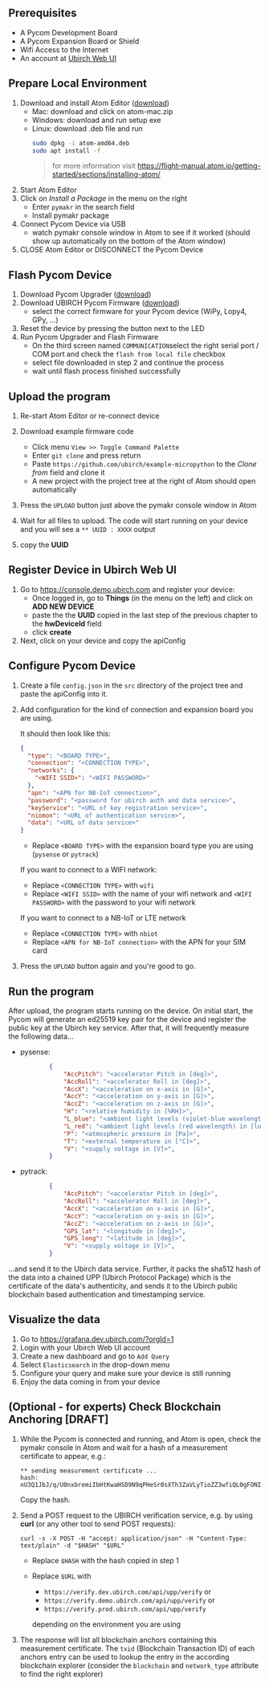 ## Prerequisites
* A Pycom Development Board
* A Pycom Expansion Board or Shield
* Wifi Access to the Internet
* An account at [Ubirch Web UI](https://console.demo.ubirch.com)

## Prepare Local Environment
1. Download and install Atom Editor ([download](https://atom.io/))
    * Mac: download and click on atom-mac.zip
    * Windows: download and run setup exe
    * Linux: download .deb file and run
      ```bash
      sudo dpkg -i atom-amd64.deb
      sudo apt install -f
      ```
      > for more information visit https://flight-manual.atom.io/getting-started/sections/installing-atom/
1. Start Atom Editor
1. Click on *Install a Package* in the menu on the right
     * Enter `pymakr` in the search field
     * Install pymakr package
1. Connect Pycom Device via USB
    * watch pymakr console window in Atom to see if it worked (should show up automatically on the bottom of the Atom window)
1. CLOSE Atom Editor or DISCONNECT the Pycom Device

## Flash Pycom Device
1. Download Pycom Upgrader ([download](https://pycom.io/downloads/))
1. Download UBIRCH Pycom Firmware ([download](https://github.com/ubirch/example-micropython/releases/tag/pybytes-ed25519))
    * select the correct firmware for your Pycom device (WiPy, Lopy4, GPy, ...)
1. Reset the device by pressing the button next to the LED
1. Run Pycom Upgrader and Flash Firmware
    * On the third screen named `COMMUNICATION`select the right serial port / COM port and check the `flash from local file` checkbox
    * select file downloaded in step 2 and continue the process
    * wait until flash process finished successfully

## Upload the program
1. Re-start Atom Editor or re-connect device
1. Download example firmware code
    * Click menu `View >> Toggle Command Palette`
    * Enter `git clone` and press return
    * Paste `https://github.com/ubirch/example-micropython` to the *Clone from* field and clone it
    * A new project with the project tree at the right of Atom should open automatically

1. Press the `UPLOAD` button just above the pymakr console window in Atom
1. Wait for all files to upload. The code will start running on your device and you will see a `** UUID : XXXX` output
1. copy the **UUID**

## Register Device in Ubirch Web UI
1. Go to https://console.demo.ubirch.com and register your device:
    * Once logged in, go to **Things** (in the menu on the left) and click on **ADD NEW DEVICE**
    * paste the the **UUID** copied in the last step of the previous chapter to the **hwDeviceId** field
    * click **create**
1. Next, click on your device and copy the apiConfig

## Configure Pycom Device
1. Create a file `config.json` in the `src` directory of the project tree and paste the apiConfig into it.
1. Add configuration for the kind of connection and expansion board you are using.

   It should then look like this:
    ```json
    {
      "type": "<BOARD TYPE>",
      "connection": "<CONNECTION TYPE>",
      "networks": {
        "<WIFI SSID>": "<WIFI PASSWORD>"
      },
      "apn": "<APN for NB-IoT connection>",
      "password": "<password for ubirch auth and data service>",
      "keyService": "<URL of key registration service>",
      "niomon": "<URL of authentication service>",
      "data": "<URL of data service>"
    }
    ```
    * Replace `<BOARD TYPE>` with the expansion board type you are using (`pysense` or `pytrack`)
    
   If you want to connect to a WIFI network:
    * Replace `<CONNECTION TYPE>` with `wifi`
    * Replace `<WIFI SSID>` with the name of your wifi network and `<WIFI PASSWORD>` with the password to your wifi network
   
   If you want to connect to a NB-IoT or LTE network
    * Replace `<CONNECTION TYPE>` with `nbiot`
    * Replace `<APN for NB-IoT connection>` with the APN for your SIM card
    
1. Press the `UPLOAD` button again and you're good to go. 

## Run the program
After upload, the program starts running on the device. On initial start, the Pycom will generate an ed25519 key pair for the device and register the public key at the Ubirch
key service. After that, it will frequently measure the following data...
* pysense:
    ```json
            {
                "AccPitch": "<accelerator Pitch in [deg]>",
                "AccRoll": "<accelerator Roll in [deg]>",
                "AccX": "<acceleration on x-axis in [G]>",
                "AccY": "<acceleration on y-axis in [G]>",
                "AccZ": "<acceleration on z-axis in [G]>",
                "H": "<relative humidity in [%RH]>",
                "L_blue": "<ambient light levels (violet-blue wavelength) in [lux]>",
                "L_red": "<ambient light levels (red wavelength) in [lux]>",
                "P": "<atmospheric pressure in [Pa]>",
                "T": "<external temperature in [°C]>",
                "V": "<supply voltage in [V]>",
            }
    ```
* pytrack:
    ```json
            {
                "AccPitch": "<accelerator Pitch in [deg]>",
                "AccRoll": "<accelerator Roll in [deg]>",
                "AccX": "<acceleration on x-axis in [G]>",
                "AccY": "<acceleration on y-axis in [G]>",
                "AccZ": "<acceleration on z-axis in [G]>",
                "GPS_lat": "<longitude in [deg]>",
                "GPS_long": "<latitude in [deg]>",
                "V": "<supply voltage in [V]>",
            }
    ```
...and send it to the Ubirch data service. Further, it packs the sha512 hash of the data into a chained UPP (Ubirch Protocol Package)
which is the certificate of the data's authenticity, and sends it to the Ubirch public blockchain based authentication and timestamping service.

## Visualize the data
1. Go to https://grafana.dev.ubirch.com/?orgId=1
1. Login with your Ubirch Web UI account
1. Create a new dashboard and go to `Add Query`
1. Select `Elasticsearch` in the drop-down menu 
1. Configure your query and make sure your device is still running
1. Enjoy the data coming in from your device

## (Optional - for experts) Check Blockchain Anchoring [DRAFT]
1. While the Pycom is connected and running, and Atom is open, check the pymakr console in Atom and wait for a hash of 
a measurement certificate to appear, e.g.:
    ```
    ** sending measurement certificate ...
    hash: nU3Q1JbJ/q/U0nxbremiIbHtKwaHSD9N9qPHeSr0sXTh3ZaVLyTioZZ3wfiQL0gFONIpGQGKgcr0RyLj4gGO1w==
    ```
    Copy the hash.

1. Send a POST request to the UBIRCH verification service, e.g. by using **curl** (or any other tool to send POST requests):
    ```
    curl -s -X POST -H "accept: application/json" -H "Content-Type: text/plain" -d "$HASH" "$URL"
    ```
    * Replace `$HASH` with the hash copied in step 1
    * Replace `$URL` with
        * `https://verify.dev.ubirch.com/api/upp/verify` or
        * `https://verify.demo.ubirch.com/api/upp/verify` or
        * `https://verify.prod.ubirch.com/api/upp/verify`
    
      depending on the environment you are using

1. The response will list all blockchain anchors containing this measurement certificate. The `txid` (Blockchain 
Transaction ID) of each anchors entry can be used to lookup the entry in the according blockchain explorer (consider 
the `blockchain` and `network_type` attribute to find the right explorer)
